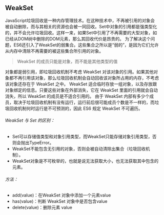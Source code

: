 ## WeakSet
JavaScript垃圾回收是一种内存管理技术。在这种技术中，不再被引用的对象会被自动删除，而与其相关的资源也会被一同回收。Set中对象的引用都是强类型化的，并不会允许垃圾回收。这样一来，如果Set中引用了不再需要的大型对象，如已经从DOM树中删除的DOM元素，那么其回收代价是昂贵的。
为了解决这个问题，ES6还引入了WeakSet的弱集合。这些集合之所以是“弱的”，是因为它们允许从内存中清除不再需要的被这些集合所引用的对象。

> WeakSet 的成员只能是对象，而不能是其他类型的值

对象都是弱引用，即垃圾回收机制不考虑 WeakSet 对该对象的引用。如果其他对象都不再引用该对象，那么垃圾回收机制会自动回收该对象所占用的内存，不考虑该对象还存在于 WeakSet 之中。
WeakSet 适合临时存放一组对象，以及存放跟对象绑定的信息。只要这些对象在外部消失，它在 WeakSet 里面的引用就会自动消失，所以 WeakSet 的成员是不适合引用的。
由于 WeakSet 内部有多少个成员，取决于垃圾回收机制有没有运行，运行前后很可能成员个数是不一样的，而垃圾回收机制何时运行是不可预测的，因此 ES6 规定 WeakSet 不可遍历。

###### WeakSet 与 Set 的区别：
- Set可以存储值类型和对象引用类型，而WeakSet只能存储对象引用类型，否则会抛出TypeError。
- WeakSet不能包含无引用的对象，否则会被自动清除出集合（垃圾回收机制）。
- WeakSet对象是不可枚举的，也就是说无法获取大小，也无法获取其中包含的元素。

###### 方法：
- add(value)：在WeakSet 对象中添加一个元素value
- has(value)：判断 WeakSet 对象中是否包含value
- delete(value)：删除元素 value